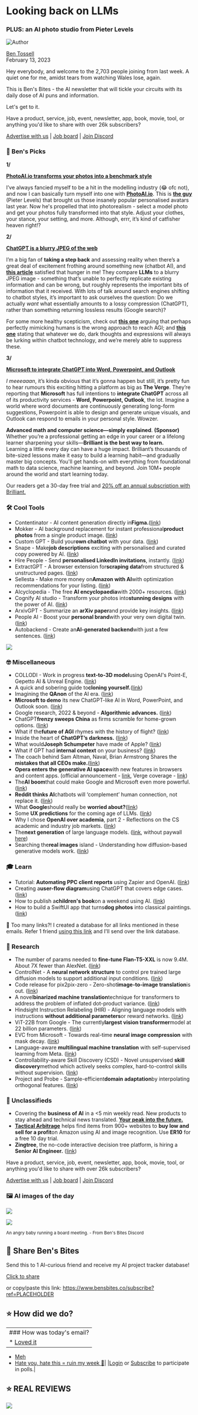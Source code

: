 # Looking back on LLMs

### PLUS: an AI photo studio from Pieter Levels

![Author](https://media.beehiiv.com/cdn-cgi/image/fit=scale-down,format=auto,onerror=redirect,quality=80/uploads/user/profile_picture/fc858b4d-39e3-4be1-abf4-2b55504e21a2/thumb_uJ4UYake_400x400.jpg)

[Ben Tossell](https://www.twitter.com/bentossell)\
February 13, 2023

Hey everybody, and welcome to the 2,703 people joining from last week. A quiet one for me, amidst tears from watching Wales lose, again.

This is Ben's Bites - the AI newsletter that will tickle your circuits with its daily dose of AI puns and information.

Let's get to it.

Have a product, service, job, event, newsletter, app, book, movie, tool, or anything you'd like to share with over 26k subscribers?

[Advertise with us](https://sponsor.bensbites.co/) | [Job board](https://gigs.bensbites.co/) | [Join Discord](https://discord.gg/qd92NKjDdE)

### 🤌 Ben's Picks

**1/**

**[PhotoAI.io transforms your photos into a benchmark style](https://photoai.io/)**

I’ve always fancied myself to be a hit in the modelling industry (😂 ofc not), and now I can basically turn myself into one with [**PhotoAI.io**](https://photoai.io/). This is [**the guy**](https://twitter.com/levelsio/status/1624118401043161089) (Pieter Levels) that brought us those insanely popular personalised avatars last year. Now he's propelled that into photorealism - select a model photo and get your photos fully transformed into that style. Adjust your clothes, your stance, your setting, and more. Although, errr, it’s kind of catfisher heaven right!?

**2/**

[**ChatGPT is a blurry JPEG of the web**](https://www.newyorker.com/tech/annals-of-technology/chatgpt-is-a-blurry-jpeg-of-the-web)

I’m a big fan of **taking a step back** and assessing reality when there’s a great deal of excitement frothing around something new (chatbot AI), and [**this article**](https://www.newyorker.com/tech/annals-of-technology/chatgpt-is-a-blurry-jpeg-of-the-web) satisfied that hunger in me! They compare **LLMs** to a blurry JPEG image - something that’s unable to perfectly replicate existing information and can be wrong, but roughly represents the important bits of information that it received. With lots of talk around search engines shifting to chatbot styles, it’s important to ask ourselves the question: Do we actually *want* what essentially amounts to a lossy compression (ChatGPT), rather than something returning lossless results (Google search)?

For some more healthy scepticism, check out [**this one**](https://www.jonstokes.com/p/what-if-the-future-of-agi-rhymes) arguing that perhaps perfectly mimicking humans is the wrong approach to reach AGI; and [**this one**](https://garymarcus.substack.com/p/inside-the-heart-of-chatgpts-darkness) stating that whatever we do, dark thoughts and expressions will always be lurking within chatbot technology, and we’re merely able to suppress these.

**3/**

[**Microsoft to integrate ChatGPT into Word, Powerpoint, and Outlook**](https://www.theverge.com/2023/2/10/23593980/microsoft-bing-chatgpt-ai-teams-outlook-integration)

*I* *meeeaaan*, it’s kinda obvious that it’s gonna happen but still, it’s pretty fun to hear rumours this exciting hitting a platform as big as **The Verge**. They’re reporting that **Microsoft** has full intentions to **integrate ChatGPT** across all of its productivity services - **Word, Powerpoint, Outlook**, the lot. Imagine a world where word documents are continuously generating long-form suggestions, Powerpoint is able to design and generate unique visuals, and Outlook can respond to emails in your personal style. Wowzer.

**Advanced math and computer science—simply explained**. **(Sponsor)**\
Whether you’re a professional getting an edge in your career or a lifelong learner sharpening your skills—**Brilliant is the best way to learn.**\
Learning a little every day can have a huge impact. Brilliant’s thousands of bite-sized lessons make it easy to build a learning habit—and gradually master big concepts. You'll get hands-on with everything from foundational math to data science, machine learning, and beyond. Join 10M+ people around the world and start learning today.

Our readers get a 30-day free trial and [20% off an annual subscription with Brilliant.](https://brilliant.org/?utm_medium=sponsor\&utm_source=newsletter\&utm_campaign=bensbites_0123)

### 🛠️ Cool Tools

- Contentinator - AI content generation directly in**Figma.**([link](https://www.figma.com/community/plugin/1184099018479632867/Contentinator))
- Mokker - AI background replacement for instant professional**product photos** from a single product image. ([link](https://mokker.ai/))
- Custom GPT - Build your**own chatbot** with your data. ([link](https://customgpt.ai/))
- Snape - Make**job descriptions** exciting with personalised and curated copy powered by AI. ([link](https://snape.springworks.in/))
- Hire People - Send **personalised LinkedIn invitations**, instantly. ([link](https://www.hirepeople.com/))
- ExtractGPT - A browser extension for**scraping data**from structured & unstructured pages. ([link](https://airtable.com/shruPamX8OWa5tqdp))
- Sellesta - Make more money on**Amazon with AI**with optimization recommendations for your listing. ([link](https://sellesta.ai/))
- AIcyclopedia - The free **AI encyclopaedia**with 2000+ resources. ([link](https://www.aicyclopedia.com/))
- Cognify AI studio - Transform your photos into**stunning designs** with the power of AI. ([link](https://cognifystudio.com/))
- ArxivGPT - Summarize an **arXiv paper**and provide key insights. ([link](https://chrome.google.com/webstore/detail/arxivgpt/fbbfpcjhnnklhmncjickdipdlhoddjoh?hl=en\&authuser=0))
- People AI - Boost your **personal brand**with your very own digital twin. ([link](https://peopleai.app/))
- Autobackend - Create an**AI-generated backend**with just a few sentences. ([link](https://www.autobackend.dev/))

![](https://media.beehiiv.com/cdn-cgi/image/fit=scale-down,format=auto,onerror=redirect,quality=80/uploads/asset/file/81e556c1-4f27-4696-8572-967eebb9597e/image.png)

### 🤓 Miscellaneous

- COLLODI - Work in progress **text-to-3D model**using OpenAI's Point-E, Gepetto AI & Unreal Engine. ([link](https://80.lv/articles/generating-text-to-3d-models-using-openai-s-point-e-gepetto-ai-unreal-engine/))
- A quick and sobering guide to**cloning yourself.**([link](https://oneusefulthing.substack.com/p/a-quick-and-sobering-guide-to-cloning))
- Imagining the **QAnon** of the AI era. ([link](https://www.garbageday.email/p/imagining-the-qanon-of-the-ai-era))
- **Microsoft to demo** its new ChatGPT-like AI in Word, PowerPoint, and Outlook soon. ([link](https://www.theverge.com/2023/2/10/23593980/microsoft-bing-chatgpt-ai-teams-outlook-integration))
- Google research, 2022 & beyond - **Algorithmic advances.** ([link](https://ai.googleblog.com/2023/02/google-research-2022-beyond-algorithmic.html?m=1))
- ChatGPT**frenzy sweeps China** as firms scramble for home-grown options. ([link](https://www.reuters.com/technology/chatgpt-frenzy-sweeps-china-firms-scramble-home-grown-options-2023-02-10/))
- What if the**future of AGI** rhymes with the history of flight? ([link](https://www.jonstokes.com/p/what-if-the-future-of-agi-rhymes))
- Inside the heart of **ChatGPT’s darkness.** ([link](https://garymarcus.substack.com/p/inside-the-heart-of-chatgpts-darkness))
- What would**Joseph Schumpeter** have made of Apple? ([link](https://www.economist.com/business/2023/02/09/what-would-joseph-schumpeter-have-made-of-apple))
- What if GPT had **internal context** on your business? ([link](https://twitter.com/replit/status/1624433919843094534))
- The coach behind Sam Altman, Naval, Brian Armstrong Shares the **mistakes that all CEOs make.**([link](https://www.youtube.com/watch?app=desktop\&v=G-rbS-prQwg))
- **Opera enters the generative AI space**with new features in browsers and content apps. (official announcement - [link](https://blogs.opera.com/news/2023/02/opera-aigc-integration/), Verge coverage - [link](https://www.theverge.com/2023/2/11/23595784/opera-browser-chatgpt-sidebar-ai))
- The**AI boom**that could make Google and Microsoft even more powerful. ([link](https://www.wsj.com/articles/the-ai-boom-that-could-make-google-and-microsoft-even-more-powerful-9c5dd2a6))
- **Reddit thinks AI**chatbots will ‘complement’ human connection, not replace it. ([link](https://www.theverge.com/2023/2/10/23594786/reddit-bing-chatgpt-ai-google-search-bard))
- What **Google**should really be **worried about?**([link](https://garymarcus.substack.com/p/what-google-should-really-be-worried))
- Some **UX predictions** for the coming age of LLMs. ([link](https://twitter.com/amasad/status/1624828377264955392))
- Why I chose **OpenAI over academia**, part 2 - Reflections on the CS academic and industry job markets. ([link](https://rowanzellers.com/blog/rowan-job-search2/))
- The**next generation** of large language models. ([link](https://www.forbes.com/sites/robtoews/2023/02/07/the-next-generation-of-large-language-models/), without paywall [here](https://archive.vn/WFZnG))
- Searching the**real images** island - Understanding how diffusion-based generative models work. ([link](https://artste.github.io/blog/posts/real-images-island/))

### 🎓 Learn

- Tutorial: **Automating PPC client reports** using Zapier and OpenAI. ([link](https://www.betterquestions.co/how-to-automating-ppc-client-reports-using-zapier-and-openai/))
- Creating a**user-flow diagram**using ChatGPT that covers edge cases. ([link](https://timkolke.medium.com/creating-a-user-flow-diagram-using-chatgpt-that-covers-edge-cases-65b419a58a63))
- How to publish a**children's book**on a weekend using AI. ([link](https://youtu.be/A-o44gzEuxU))
- How to build a SwiftUI app that turns**dog photos** into classical paintings. ([link](https://twitter.com/toddham/status/1624056533553119233))

👋 Too many links?! I created a database for all links mentioned in these emails. Refer 1 friend [using this link](https://www.bensbites.co/subscribe?ref=PLACEHOLDER) and I'll send over the link database.

### 🔬 Research

- The number of params needed to **fine-tune Flan-T5-XXL** is now 9.4M. About 7X fewer than AlexNet. ([link](https://huggingface.co/blog/peft))
- ControlNet - A **neural network structure** to control pre trained large diffusion models to support additional input conditions. ([link](https://github.com/lllyasviel/ControlNet))
- Code release for pix2pix-zero - Zero-shot**image-to-image translation**is out. ([link](https://github.com/pix2pixzero/pix2pix-zero))
- A novel**binarized machine translation**technique for transformers to address the problem of inflated dot-product variance. ([link](https://arxiv.org/abs/2302.04907))
- Hindsight Instruction Relabeling (HIR) - Aligning language models with instructions **without additional parameters**or reward networks. ([link](https://arxiv.org/abs/2302.05206))
- ViT-22B from Google - The currently**largest vision transformer**model at 22 billion parameters. ([link](http://arxiv.org/abs/2302.05442))
- EVC from Microsoft - Towards real-time **neural image compression** with mask decay. ([link](http://arxiv.org/abs/2302.05071))
- Language-aware **multilingual machine translation** with self-supervised learning from Meta. ([link](https://arxiv.org/abs/2302.05008))
- Controllability-aware Skill Discovery (CSD) - Novel unsupervised **skill discovery**method which actively seeks complex, hard-to-control skills without supervision. ([link](https://arxiv.org/abs/2302.05103))
- Project and Probe - Sample-efficient**domain adaptation**by interpolating orthogonal features. ([link](https://arxiv.org/abs/2302.05441))

### 📰 Unclassifieds

- Covering the **business of AI** in a <5 min weekly read. New products to stay ahead and technical news translated. [**Your peak into the future.**](https://www.builtwithai.co/?utm_source=bens-bites)
- **[Tactical Arbitrage](https://tools.entreresource.com/bens-bytes)** helps find items from 900+ websites to **buy low and sell for a profit**on Amazon using AI and image recognition. Use **ER10** for a free 10 day trial.
- **Zingtree**, the no-code interactive decision tree platform, is hiring a **Senior AI Engineer.** ([link](https://gigs.bensbites.co/jobs/sr-ai-engineer-23805e72))

Have a product, service, job, event, newsletter, app, book, movie, tool, or anything you'd like to share with over 26k subscribers?

[Advertise with us](https://sponsor.bensbites.co/) | [Job board](https://gigs.bensbites.co/) | [Join Discord](https://discord.gg/qd92NKjDdE)

### 🖼 AI images of the day

![](https://media.beehiiv.com/cdn-cgi/image/fit=scale-down,format=auto,onerror=redirect,quality=80/uploads/asset/file/086fcada-a7c6-4834-838b-0c7794d1b30c/h8kcpkayf8ha1.png)

![](https://media.beehiiv.com/cdn-cgi/image/fit=scale-down,format=auto,onerror=redirect,quality=80/uploads/asset/file/72be0199-eb6d-4092-a603-01509e0ff3eb/image.png)

<small>An angry baby running a board meeting. - From Ben's Bites Discord</small>

## 🤗 Share Ben's Bites

Send this to 1 AI-curious friend and receive my AI project tracker database!

[Click to share](https://www.bensbites.co/subscribe?ref=PLACEHOLDER)

or copy/paste this link: https://www.bensbites.co/subscribe?ref=PLACEHOLDER

## ⭐️ How did we do?

||
|:---|
|### How was today's email?|
|\* [Loved it](https://www.bensbites.co/login)

- [Meh](https://www.bensbites.co/login)
- [Hate you, hate this = ruin my week 🥹](https://www.bensbites.co/login)|
  |[Login](https://www.bensbites.co/login) or [Subscribe](https://www.bensbites.co/subscribe) to participate in polls.|

## ⭐️ REAL REVIEWS

![](https://media.beehiiv.com/cdn-cgi/image/fit=scale-down,format=auto,onerror=redirect,quality=80/uploads/asset/file/c8a91ecd-5477-493e-bb9d-9ed8f04bde24/Screenshot_2022-12-13_at_14.55.58.png)
